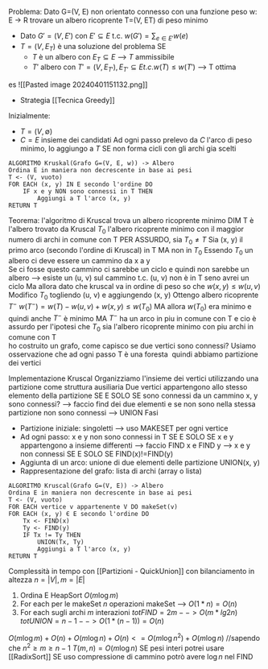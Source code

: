 Problema: Dato G=(V, E) non orientato connesso con una funzione peso w: E -> R trovare un albero ricoprente T=(V, ET) di peso minimo

- Dato $G'=(V, E')$ con $E' \subseteq E$ t.c. $w(G')= \sum_{e \in E'} w(e)$
- $T=(V, E_T)$ è una soluzione del problema SE
	- $T$ è un albero con $E_T \subseteq E$ --> $T$ ammissibile
	- $T'$ albero con $T'=(V, E_{T'}), E_{T'} \subseteq E t.c. w(T) \leq w(T')$ --> T ottima

es
![[Pasted image 20240401151132.png]]

- Strategia [[Tecnica Greedy]]

Inizialmente:
- $T=(V, \emptyset)$
- $C=E$ insieme dei candidati
Ad ogni passo prelevo da $C$ l'arco di peso minimo, lo aggiungo a $T$ SE non forma cicli con gli archi gia scelti

```
ALGORITMO Kruskal(Grafo G=(V, E, w)) -> Albero
Ordina E in maniera non decrescente in base ai pesi
T <- (V, vuoto)
FOR EACH (x, y) IN E secondo l'ordine DO
	IF x e y NON sono connessi in T THEN
		Aggiungi a T l'arco (x, y)
RETURN T
```

Teorema: l'algoritmo di Kruscal trova un albero ricoprente minimo
DIM
T è l'albero trovato da Kruscal
$T_0$ l'albero ricoprente minimo con il maggior numero di archi in comune con T
PER ASSURDO, sia $T_0 \neq T$
Sia (x, y) il primo arco (secondo l'ordine di Kruscal) in T MA non in $T_0$
Essendo $T_0$ un albero ci deve essere un cammino da x a y  
Se ci fosse questo cammino ci sarebbe un ciclo e quindi non sarebbe un albero --> esiste un (u, v) sul cammino t.c. (u, v) non è in T seno avrei un ciclo
Ma allora dato che kruscal va in ordine di peso so che $w(x, y) \leq w(u, v)$
Modifico $T_0$ togliendo (u, v) e aggiungendo (x, y)
Ottengo albero ricoprente $T^-$
$w(T^-)= w(T) - w(u, v) + w(x, y) \leq w(T_0)$
MA allora $w(T_0)$ era minimo e quindi anche $T^-$ è minimo MA $T^-$ ha un arco in piu in comune con T e cio è assurdo per l'ipotesi che $T_0$ sia l'albero ricoprente minimo con piu archi in comune con T  
ho costruito un grafo, come capisco se due vertici sono connessi? Usiamo osservazione che ad ogni passo T è una foresta  quindi abbiamo partizione dei vertici

Implementazione Kruscal
Organizziamo l'insieme dei vertici utilizzando una partizione come struttura ausiliaria
Due vertici appartengono allo stesso elemento della partizione SE E SOLO SE sono connessi da un cammino
x, y sono connessi? --> faccio find dei due elementi e se non sono nella stessa partizione non sono connessi --> UNION
Fasi
- Partizione iniziale: singoletti --> uso MAKESET per ogni vertice
- Ad ogni passo: x e y non sono connessi in T SE E SOLO SE x e y appartengono a insieme differenti --> faccio FIND x e FIND y --> x e y non connessi SE E SOLO SE FIND(x)!=FIND(y)
- Aggiunta di un arco: unione di due elementi delle partizione UNION(x, y)
- Rappresentazione del grafo: lista di archi (array o lista)

```
ALGORITMO Kruscal(Grafo G=(V, E)) -> Albero
Ordina E in maniera non decrescente in base ai pesi
T <- (V, vuoto)
FOR EACH vertice v appartenente V DO makeSet(v)
FOR EACH (x, y) Є E secondo l'ordine DO
	Tx <- FIND(x)
	Ty <- FIND(y)
	IF Tx != Ty THEN
		UNION(Tx, Ty)
		Aggiungi a T l'arco (x, y)
RETURN T
```

Complessità in tempo con [[Partizioni - QuickUnion]] con bilanciamento in altezza
$n=|V|, m=|E|$
1. Ordina E
HeapSort $O(m \log m)$
2. For each per le makeSet
$n$ operazioni makeSet --> $O(1*n)=O(n)$
1. For each sugli archi
$m$ interazioni
$tot FIND = 2m --> O(m*lg 2n)$
$tot UNION = n-1 --> O(1*(n-1))=O(n)$

$O(m \log m) + O(n) + O(m \log n) + O(n) <= O(m \log n^2) + O(m \log n)$ //sapendo che $n^2 \geq m \geq n-1$
$T(m, n) = O(m \log n)$
SE pesi interi potrei usare [[RadixSort]]
SE uso compressione di cammino potrò avere $\log n$ nel FIND

